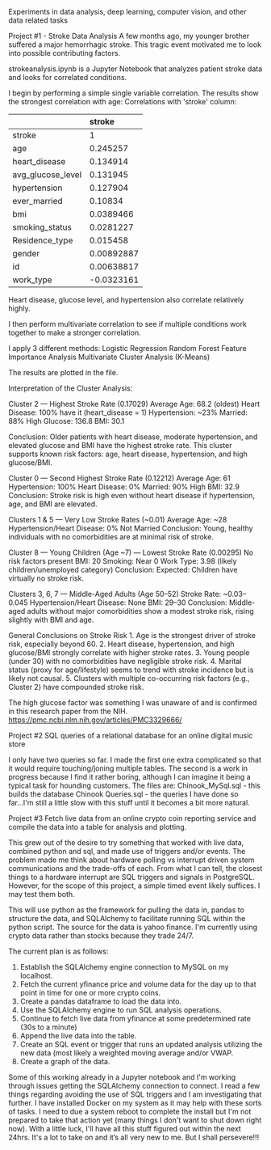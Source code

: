Experiments in data analysis, deep learning, computer vision, and other data related tasks

Project #1 - Stroke Data Analysis A few months ago, my younger brother suffered a major hemorrhagic stroke. This tragic event motivated me to look into possible contributing factors.

strokeanalysis.ipynb is a Jupyter Notebook that analyzes patient stroke data and looks for correlated conditions.

I begin by performing a simple single variable correlation. The results show the strongest correlation with age: Correlations with 'stroke' column:

|                   | stroke     |
|:------------------|:-----------|
| stroke            | 1          |
| age               | 0.245257   |
| heart_disease     | 0.134914   |
| avg_glucose_level | 0.131945   |
| hypertension      | 0.127904   |
| ever_married      | 0.10834    |
| bmi               | 0.0389466  |
| smoking_status    | 0.0281227  |
| Residence_type    | 0.015458   |
| gender            | 0.00892887 |
| id                | 0.00638817 |
| work_type         | -0.0323161 |

Heart disease, glucose level, and hypertension also correlate relatively highly.

I then perform multivariate correlation to see if multiple conditions work together to make a stronger correlation.

I apply 3 different methods: 
Logistic Regression 
Random Forest Feature Importance Analysis 
Multivariate Cluster Analysis (K-Means)

The results are plotted in the file.

Interpretation of the Cluster Analysis:

Cluster 2 — Highest Stroke Rate (0.17029) Average Age: 68.2 (oldest) Heart Disease: 100% have it (heart_disease = 1) Hypertension: ~23% Married: 88% High Glucose: 136.8 BMI: 30.1

Conclusion: Older patients with heart disease, moderate hypertension, and elevated glucose and BMI have the highest stroke rate. This cluster supports known risk factors: age, heart disease, hypertension, and high glucose/BMI.

Cluster 0 — Second Highest Stroke Rate (0.12212) Average Age: 61 Hypertension: 100% Heart Disease: 0% Married: 90% High BMI: 32.9
Conclusion: Stroke risk is high even without heart disease if hypertension, age, and BMI are elevated.

Clusters 1 & 5 — Very Low Stroke Rates (~0.01) Average Age: ~28 Hypertension/Heart Disease: 0% Not Married
Conclusion: Young, healthy individuals with no comorbidities are at minimal risk of stroke.

Cluster 8 — Young Children (Age ~7) — Lowest Stroke Rate (0.00295) No risk factors present BMI: 20 Smoking: Near 0 Work Type: 3.98 (likely children/unemployed category)
Conclusion: Expected: Children have virtually no stroke risk.

Clusters 3, 6, 7 — Middle-Aged Adults (Age 50–52) Stroke Rate: ~0.03–0.045 Hypertension/Heart Disease: None BMI: 29–30
Conclusion: Middle-aged adults without major comorbidities show a modest stroke risk, rising slightly with BMI and age.

General Conclusions on Stroke Risk
    1. Age is the strongest driver of stroke risk, especially beyond 60.
    2. Heart disease, hypertension, and high glucose/BMI strongly correlate with higher stroke rates.
    3. Young people (under 30) with no comorbidities have negligible stroke risk.
    4. Marital status (proxy for age/lifestyle) seems to trend with stroke incidence but is likely not causal.
    5. Clusters with multiple co-occurring risk factors (e.g., Cluster 2) have compounded stroke risk.
    
The high glucose factor was something I was unaware of and is confirmed in this research paper from the NIH.
https://pmc.ncbi.nlm.nih.gov/articles/PMC3329666/


Project #2 SQL queries of a relational database for an online digital music store

I only have two queries so far. I made the first one extra complicated so that it would require touching/joning multiple tables. The second is a work in progress because I find it rather boring, although I can imagine it being a typical task for hounding customers. The files are: Chinook_MySql.sql - this builds the database Chinook Queries.sql - the queries I have done so far...I'm still a little slow with this stuff until it becomes a bit more natural.


Project #3 Fetch live data from an online crypto coin reporting service and compile the data into a table for analysis and plotting.

This grew out of the desire to try something that worked with live data, combined python and sql, and made use of triggers and/or events. The problem made me think about hardware polling vs interrupt driven system communications and the trade-offs of each. From what I can tell, the closest things to a hardware interrupt are SQL triggers and signals in PostgreSQL. However, for the scope of this project, a simple timed event likely suffices. I may test them both.

This will use python as the framework for pulling the data in, pandas to structure the data, and SQLAlchemy to facilitate running SQL within the python script. The source for the data is yahoo finance. I'm currently using crypto data rather than stocks because they trade 24/7.

The current plan is as follows:

1. Establish the SQLAlchemy engine connection to MySQL on my localhost.
2. Fetch the current yfinance price and volume data for the day up to that point in time for one or more crypto coins.
3. Create a pandas dataframe to load the data into.
4. Use the SQLAlchemy engine to run SQL analysis operations.
5. Continue to fetch live data from yfinance at some predetermined rate (30s to a minute)
6. Append the live data into the table.
7. Create an SQL event or trigger that runs an updated analysis utilizing the new data (most likely a weighted moving average and/or VWAP.
8. Create a graph of the data.
    
Some of this working already in a Jupyter notebook and I'm working through issues getting the SQLAlchemy connection to connect. I read a few things regarding avoiding the use of SQL triggers and I am investigating that further. I have installed Docker on my system as it may help with these sorts of tasks. I need to due a system reboot to complete the install but I'm not prepared to take that action yet (many things I don't want to shut down right now). With a little luck, I'll have all this stuff figured out within the next 24hrs. It's a lot to take on and it’s all very new to me. But I shall persevere!!!



